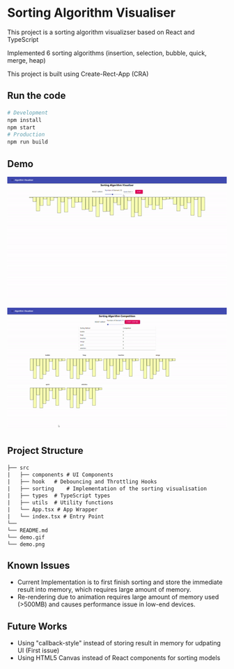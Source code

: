# Sorting Algorithm Visualiser

This project is a sorting algorithm visualizser based on React and TypeScript

Implemented 6 sorting algorithms (insertion, selection, bubble, quick, merge, heap)

This project is built using Create-Rect-App (CRA)

## Run the code

```bash
# Development
npm install
npm start
# Production
npm run build
```

## Demo

![demo-visualiser](https://github.com/JonathanChan1234/SortingAlgorithmVisualiser/blob/master/visualizer-demo.gif)

![demo-competition](https://github.com/JonathanChan1234/SortingAlgorithmVisualiser/blob/master/competition-demo.gif)

## Project Structure

    ├── src
    |   ├── components # UI Components
    |   ├── hook   # Debouncing and Throttling Hooks
    |   ├── sorting    # Implementation of the sorting visualisation
    |   ├── types  # TypeScript types
    |   ├── utils  # Utility functions
    |   └── App.tsx # App Wrapper
    |   └── index.tsx # Entry Point
    └──
    └── README.md
    └── demo.gif
    └── demo.png

## Known Issues

-   Current Implementation is to first finish sorting and store the immediate result into memory, which requires large amount of memory.
-   Re-rendering due to animation requires large amount of memory used (>500MB) and causes performance issue in low-end devices.

## Future Works

-   Using "callback-style" instead of storing result in memory for udpating UI (First issue)
-   Using HTML5 Canvas instead of React components for sorting models
